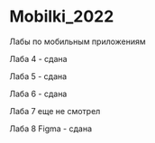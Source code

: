 # Mobilki_2022
Лабы по мобильным приложениям

Лаба 4 - сдана

Лаба 5 - сдана

Лаба 6 - сдана

Лаба 7 еще не смотрел

Лаба 8 Figma  - сдана
